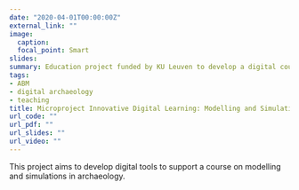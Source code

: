 ```yaml
---
date: "2020-04-01T00:00:00Z"
external_link: ""
image:
  caption:
  focal_point: Smart
slides:
summary: Education project funded by KU Leuven to develop a digital course on modelling and simulation in archaeology.
tags:
- ABM
- digital archaeology
- teaching
title: Microproject Innovative Digital Learning: Modelling and Simulation in Archaeology
url_code: ""
url_pdf: ""
url_slides: ""
url_video: ""
---
```

This project aims to develop digital tools to support a course on modelling and simulations in archaeology.